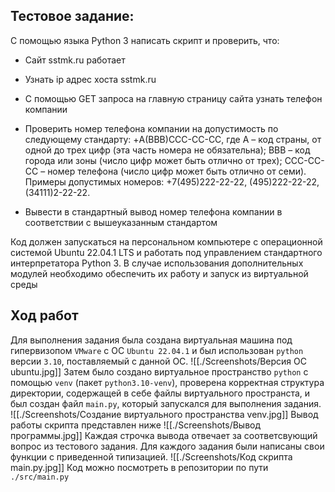 ## Тестовое задание:

С помощью языка Python 3 написать скрипт и проверить, что:

- Сайт sstmk.ru работает

- Узнать ip адрес хоста sstmk.ru

- С помощью GET запроса на главную страницу сайта узнать телефон компании

- Проверить номер телефона компании на допустимость по следующему стандарту: +A(BBB)CCC-CC-CC, где А – код страны, от одной до трех цифр (эта часть номера не обязательна); ВВВ – код города или зоны (число цифр может быть отлично от трех); CCC-CC-CC – номер телефона (число цифр может быть отлично от семи). Примеры допустимых номеров: +7(495)222-22-22, (495)222-22-22, (34111)2-22-22.

- Вывести в стандартный вывод номер телефона компании в соответствии с вышеуказанным стандартом

Код должен запускаться на персональном компьютере с операционной системой Ubuntu 22.04.1 LTS и работать под управлением стандартного интерпретатора Python 3. В случае использования дополнительных модулей необходимо обеспечить их работу и запуск из виртуальной среды

## Ход работ

Для выполнения задания была создана виртуальная машина под гипервизопом `VMware` с ОС `Ubuntu 22.04.1` и был использован `python` версии `3.10`, поставляемый с данной ОС.
![[./Screenshots/Версия ОС ubuntu.jpg]]
Затем было создано виртуальное пространство `python` с помощью `venv` (пакет `python3.10-venv`), проверена корректная структура директории, содержащей в себе файлы виртуального пространста, и был создан файл `main.py`, который запускался для выполнения задания.
![[./Screenshots/Создание виртуального пространства venv.jpg]]
Вывод работы скрипта представлен ниже
![[./Screenshots/Вывод программы.jpg]]
Каждая строчка вывода отвечает за соответсвующий вопрос из тестового задания.
Для каждого задания были написаны свои функции с приведенной типизацией.
![[./Screenshots/Код скрипта main.py.jpg]]
Код можно посмотреть в репозитории по пути `./src/main.py`